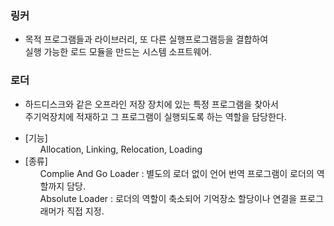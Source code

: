 <h3>링커</h3>

* 목적 프로그램들과 라이브러리, 또 다른 실행프로그램등을 결합하여<br>
실행 가능한 로드 모듈을 만드는 시스템 소프트웨어.


<h3>로더</h3>

* 하드디스크와 같은 오프라인 저장 장치에 있는 특정 프로그램을 찾아서<br>
주기억장치에 적재하고 그 프로그램이 실행되도록 하는 역할을 담당한다.

<ul>
<li>[기능]
<ul>Allocation, Linking, Relocation, Loading</ul>
</li>
<li>[종류]
<ul>Complie And Go Loader : 별도의 로더 없이 언어 번역 프로그램이 로더의 역할까지 담당.<br>
Absolute Loader : 로더의 역할이 축소되어 기억장소 할당이나 연결을 프로그래머가 직접 지정.
</ul>
</li>

<ul>
</ul>

</ul>
